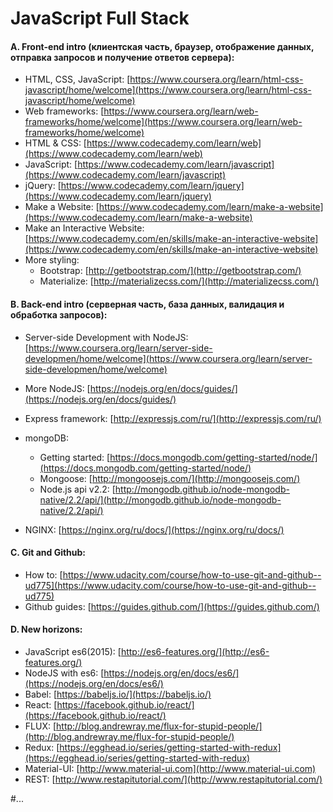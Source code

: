 # JavaScript Full Stack

#### A. Front-end intro (клиентская часть, браузер, отображение данных, отправка запросов и получение ответов сервера): 
* HTML, CSS, JavaScript: [https://www.coursera.org/learn/html-css-javascript/home/welcome](https://www.coursera.org/learn/html-css-javascript/home/welcome)
* Web frameworks: [https://www.coursera.org/learn/web-frameworks/home/welcome](https://www.coursera.org/learn/web-frameworks/home/welcome)
* HTML & CSS: [https://www.codecademy.com/learn/web](https://www.codecademy.com/learn/web) 
* JavaScript: [https://www.codecademy.com/learn/javascript](https://www.codecademy.com/learn/javascript)
* jQuery: [https://www.codecademy.com/learn/jquery](https://www.codecademy.com/learn/jquery)
* Make a Website: [https://www.codecademy.com/learn/make-a-website](https://www.codecademy.com/learn/make-a-website)
* Make an Interactive Website: [https://www.codecademy.com/en/skills/make-an-interactive-website](https://www.codecademy.com/en/skills/make-an-interactive-website)
* More styling: 
  * Bootstrap: [http://getbootstrap.com/](http://getbootstrap.com/)
  * Materialize: [http://materializecss.com/](http://materializecss.com/)

#### B. Back-end intro (серверная часть, база данных, валидация и обработка запросов): 
* Server-side Development with NodeJS: [https://www.coursera.org/learn/server-side-developmen/home/welcome](https://www.coursera.org/learn/server-side-developmen/home/welcome)
* More NodeJS: [https://nodejs.org/en/docs/guides/](https://nodejs.org/en/docs/guides/)
* Express framework: [http://expressjs.com/ru/](http://expressjs.com/ru/)
* mongoDB:
  * Getting started: [https://docs.mongodb.com/getting-started/node/](https://docs.mongodb.com/getting-started/node/)
  * Mongoose: [http://mongoosejs.com/](http://mongoosejs.com/)
  * Node.js api v2.2: [http://mongodb.github.io/node-mongodb-native/2.2/api/](http://mongodb.github.io/node-mongodb-native/2.2/api/)

* NGINX: [https://nginx.org/ru/docs/](https://nginx.org/ru/docs/)

#### C. Git and Github:
* How to: [https://www.udacity.com/course/how-to-use-git-and-github--ud775](https://www.udacity.com/course/how-to-use-git-and-github--ud775)
* Github guides: [https://guides.github.com/](https://guides.github.com/)

#### D. New horizons:
* JavaScript es6(2015): [http://es6-features.org/](http://es6-features.org/)
* NodeJS with es6: [https://nodejs.org/en/docs/es6/](https://nodejs.org/en/docs/es6/)
* Babel: [https://babeljs.io/](https://babeljs.io/)
* React: [https://facebook.github.io/react/](https://facebook.github.io/react/)
* FLUX: [http://blog.andrewray.me/flux-for-stupid-people/](http://blog.andrewray.me/flux-for-stupid-people/)
* Redux: [https://egghead.io/series/getting-started-with-redux](https://egghead.io/series/getting-started-with-redux)
* Material-UI: [http://www.material-ui.com](http://www.material-ui.com)
* REST: [http://www.restapitutorial.com/](http://www.restapitutorial.com/)

#...
